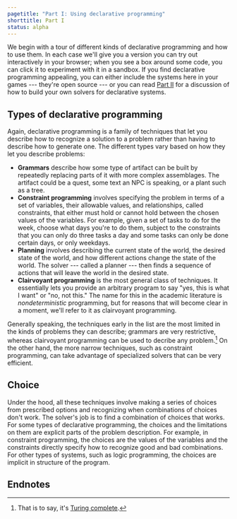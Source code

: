 ```yaml
---
pagetitle: "Part I: Using declarative programming"
shorttitle: Part I
status: alpha
---
```

We begin with a tour of different kinds of declarative programming and how to use them.  In each case we'll give you a version you can try out interactively in your browser; when you see a box around some code, you can click it to experiment with it in a sandbox.  If you find declarative programming appealing, you can either include the systems here in your games --- they're open source --- or you can read [Part II](part_ii) for a discussion of how to build your own solvers for declarative systems.

## Types of declarative programming

Again, declarative programming is a family of techniques that let you describe how to recognize a solution to a problem rather than having to describe how to generate one.  The different types vary based on how they let you describe problems:

* **Grammars** describe how some type of artifact can be built by repeatedly replacing parts of it with more complex assemblages.  The artifact could be a quest, some text an NPC is speaking, or a plant such as a tree.
* **Constraint programming** involves specifying the problem in terms of a set of variables, their allowable values, and relationships, called constraints, that either must hold or cannot hold between the chosen values of the variables.  For example, given a set of tasks to do for the week, choose what days you're to do them, subject to the constraints that you can only do three tasks a day and some tasks can only be done certain days, or only weekdays.  
* **Planning** involves describing the current state of the world, the desired state of the world, and how different actions change the state of the world.  The solver --- called a planner --- then finds a sequence of actions that will leave the world in the desired state.
* **Clairvoyant programming** is the most general class of techniques.  It essentially lets you provide an arbitrary program to say "yes, this is what I want" or "no, not this."  The name for this in the academic literature is *nondeterministic* programming, but for reasons that will become clear in a moment, we'll refer to it as clairvoyant programming.

Generally speaking, the techniques early in the list are the most limited in the kinds of problems they can describe; grammars are very restrictive, whereas clairvoyant programming can be used to decribe any problem.[^1]  On the other hand, the more narrow techniques, such as constraint programming, can take advantage of specialized solvers that can be very efficient. 

## Choice

Under the hood, all these techniques involve making a series of choices from prescribed options and recognizing when combinations of choices don't work.  The solver's job is to find a combination of choices that works.  For some types of declarative programming, the choices and the limitations on them are explicit parts of the problem description.  For example, in constraint programming, the choices are the values of the variables and the constraints directly specify how to recognize good and bad combinations.  For other types of systems, such as logic programming, the choices are implicit in structure of the program.  

## Endnotes

[^1]: That is to say, it's [Turing complete](wiki:Turing_completeness).